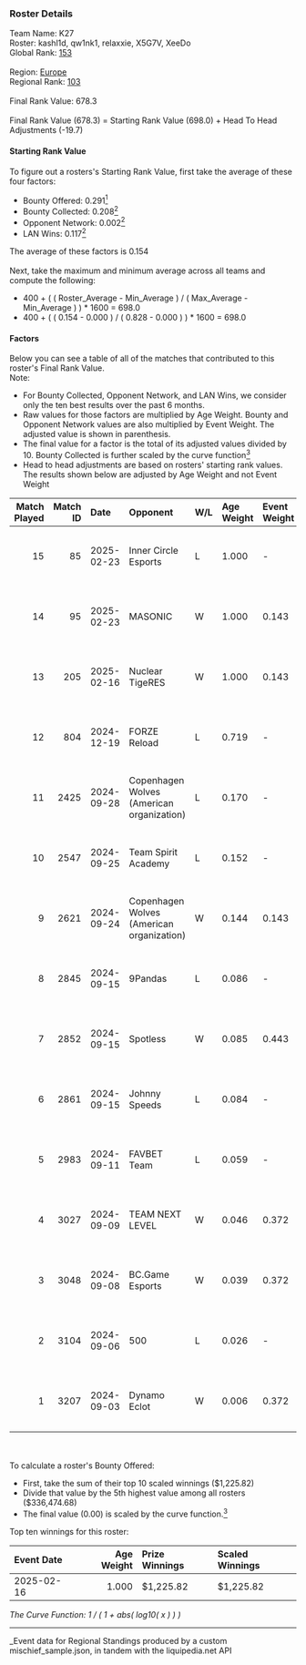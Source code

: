 ### Roster Details<br />
Team Name: K27<br />
Roster: kashl1d, qw1nk1, relaxxie, X5G7V, XeeDo<br />
Global Rank: [153](../../standings_global_2025_03_01.md)<br />
<br />
Region: [Europe]( ../../standings_europe_2025_03_01.md)<br />
Regional Rank: [103]( ../../standings_europe_2025_03_01.md)<br />
<br />
Final Rank Value:  678.3<br />
<br />
Final Rank Value (678.3) = Starting Rank Value (698.0) + Head To Head Adjustments (-19.7)<br />

#### Starting Rank Value<br />
To figure out a rosters's Starting Rank Value, first take the average of these four factors:<br />
- Bounty Offered: 0.291[<sup>1</sup>](#table2)
- Bounty Collected: 0.208[<sup>2</sup>](#table1)
- Opponent Network: 0.002[<sup>2</sup>](#table1)
- LAN Wins: 0.117[<sup>2</sup>](#table1)

The average of these factors is 0.154<br />
<br />
Next, take the maximum and minimum average across all teams and compute the following:<br />
- 400 + ( ( Roster_Average - Min_Average ) / ( Max_Average - Min_Average ) ) * 1600 = 698.0
- 400 + ( ( 0.154 - 0.000 ) / ( 0.828 - 0.000 ) ) * 1600 = 698.0


#### Factors<br />
Below you can see a table of all of the matches that contributed to this roster's Final Rank Value.<br />
Note:<br />

- For Bounty Collected, Opponent Network, and LAN Wins, we consider only the ten best results over the past 6 months.
- Raw values for those factors are multiplied by Age Weight. Bounty and Opponent Network values are also multiplied by Event Weight. The adjusted value is shown in parenthesis.
- The final value for a factor is the total of its adjusted values divided by 10. Bounty Collected is further scaled by the curve function[<sup>3</sup>](#curveFunction)
- Head to head adjustments are based on rosters' starting rank values. The results shown below are adjusted by Age Weight and not Event Weight
<span id="table1"></span><br />


| Match Played | Match ID | Date       | Opponent                                  | W/L | Age Weight | Event Weight | Bounty Collected | Opponent Network | LAN Wins  | H2H Adj. | Roster                                   |
| -: | -: | :- | :- | :- | :- | :- | :- | :- | :- | -: | :- |
|           15 |       85 | 2025-02-23 | Inner Circle Esports                      | L   | 1.000      | -            | -                | -                | -         |   -22.38 | kashl1d, qw1nk1, relaxxie, X5G7V, XeeDo  |
|           14 |       95 | 2025-02-23 | MASONIC                                   | W   | 1.000      | 0.143        | 0.001 (0.000)    | 0.000 (0.000)    | 0 (0.000) |     8.07 | kashl1d, qw1nk1, relaxxie, X5G7V, XeeDo  |
|           13 |      205 | 2025-02-16 | Nuclear TigeRES                           | W   | 1.000      | 0.143        | 0.004 (0.001)    | 0.069 (0.010)    | 1 (1.000) |     9.51 | kashl1d, qw1nk1, relaxxie, X5G7V, XeeDo  |
|           12 |      804 | 2024-12-19 | FORZE Reload                              | L   | 0.719      | -            | -                | -                | -         |   -11.02 | aliot, kashl1d, qw1nk1, relaxxie, XeeDo  |
|           11 |     2425 | 2024-09-28 | Copenhagen Wolves (American organization) | L   | 0.170      | -            | -                | -                | -         |    -3.83 | aliot, kashl1d, relaxxie, Twizell, XeeDo |
|           10 |     2547 | 2024-09-25 | Team Spirit Academy                       | L   | 0.152      | -            | -                | -                | -         |    -1.20 | aliot, kashl1d, relaxxie, Twizell, XeeDo |
|            9 |     2621 | 2024-09-24 | Copenhagen Wolves (American organization) | W   | 0.144      | 0.143        | 0.000 (0.000)    | 0.066 (0.001)    | 0 (0.000) |     1.28 | aliot, kashl1d, relaxxie, Twizell, XeeDo |
|            8 |     2845 | 2024-09-15 | 9Pandas                                   | L   | 0.086      | -            | -                | -                | -         |    -0.53 | aliot, kashl1d, relaxxie, Twizell, XeeDo |
|            7 |     2852 | 2024-09-15 | Spotless                                  | W   | 0.085      | 0.443        | 0.000 (0.000)    | 0.000 (0.000)    | 0 (0.000) |     0.42 | aliot, kashl1d, relaxxie, Twizell, XeeDo |
|            6 |     2861 | 2024-09-15 | Johnny Speeds                             | L   | 0.084      | -            | -                | -                | -         |    -0.78 | aliot, kashl1d, relaxxie, Twizell, XeeDo |
|            5 |     2983 | 2024-09-11 | FAVBET Team                               | L   | 0.059      | -            | -                | -                | -         |    -0.69 | aliot, kashl1d, relaxxie, Twizell, XeeDo |
|            4 |     3027 | 2024-09-09 | TEAM NEXT LEVEL                           | W   | 0.046      | 0.372        | 0.016 (0.000)    | 0.117 (0.002)    | 0 (0.000) |     0.76 | aliot, kashl1d, relaxxie, Twizell, XeeDo |
|            3 |     3048 | 2024-09-08 | BC.Game Esports                           | W   | 0.039      | 0.372        | 0.022 (0.000)    | 0.276 (0.004)    | 0 (0.000) |     0.71 | aliot, kashl1d, relaxxie, Twizell, XeeDo |
|            2 |     3104 | 2024-09-06 | 500                                       | L   | 0.026      | -            | -                | -                | -         |    -0.15 | aliot, kashl1d, relaxxie, Twizell, XeeDo |
|            1 |     3207 | 2024-09-03 | Dynamo Eclot                              | W   | 0.006      | 0.372        | 0.126 (0.000)    | 0.674 (0.001)    | 0 (0.000) |     0.16 | aliot, kashl1d, relaxxie, Twizell, XeeDo |

<br />
<span id="table2"></span><br />
To calculate a roster's Bounty Offered:<br />

- First, take the sum of their top 10 scaled winnings ($1,225.82)
- Divide that value by the 5th highest value among all rosters ($336,474.68)
- The final value (0.00) is scaled by the curve function.[<sup>3</sup>](#curveFunction)

Top ten winnings for this roster:<br />

| Event Date | Age Weight | Prize Winnings | Scaled Winnings |
| :- | -: | :- | :- |
| 2025-02-16 |      1.000 | $1,225.82      | $1,225.82       |


<span id="curveFunction"></span>_The Curve Function: 1 / ( 1 + abs( log10( x ) ) )_<br />

---
_Event data for Regional Standings produced by a custom mischief_sample.json, in tandem with the liquipedia.net API<br />
